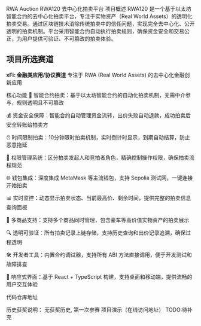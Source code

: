 RWA Auction
RWA120 去中心化拍卖平台
项目概述
RWA120 是一个基于以太坊智能合约的去中心化拍卖平台，专注于实物资产（Real World Assets）的透明化拍卖交易。通过区块链技术消除传统拍卖中的信任问题，实现完全去中心化、公开透明的拍卖机制。平台采用智能合约自动执行拍卖规则，确保资金安全和交易公正，为用户提供可验证、不可篡改的拍卖体验。

## 项目所选赛道
**xFi: 金融类应用/协议赛道**
专注于 RWA (Real World Assets) 的去中心化金融创新应用

核心功能
🔨 智能合约拍卖：基于以太坊智能合约的自动化拍卖机制，无需中介参与，规则透明且不可篡改

💰 资金安全保障：智能合约自动管理资金流转，出价失败自动退款，成功拍卖后安全转账给拍卖方

⏰ 时间限制拍卖：10分钟限时拍卖机制，实时倒计时显示，到期自动结算，防止恶意拖延

🔐 权限管理系统：区分拍卖发起人和竞拍者角色，精确控制操作权限，确保拍卖流程规范

🌐 钱包集成：深度集成 MetaMask 等主流钱包，支持 Sepolia 测试网，一键连接开始拍卖

📊 实时监控：动态显示拍卖状态、当前最高价、剩余时间，提供完整的拍卖信息查询面板

🎯 多商品支持：支持多个商品同时管理，包含豪车等高价值实物资产的拍卖展示

🔍 透明可验证：所有拍卖记录上链存储，支持历史查询和出价记录追溯，确保过程透明

🛠️ 开发者工具：内置合约调试器，支持所有 ABI 方法直接调用，便于开发测试和故障排查

📱 响应式界面：基于 React + TypeScript 构建，支持桌面和移动端，提供流畅的用户交互体验





代码仓库地址


历史获奖说明：
无获奖历史, 第一次参赛
项目演示（在线访问地址）
TODO:待补充